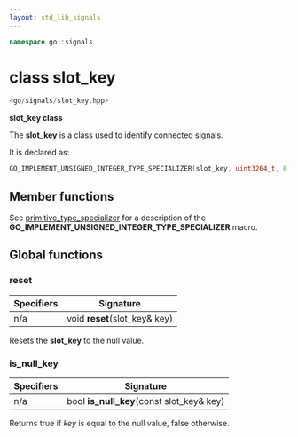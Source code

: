 ```yaml
---
layout: std_lib_signals
---
```


```c++
namespace go::signals
```

# class slot_key

```c++
<go/signals/slot_key.hpp>
```

**slot_key class**

The **slot_key** is a class used to identify connected signals.

It is declared as:

```c++
GO_IMPLEMENT_UNSIGNED_INTEGER_TYPE_SPECIALIZER(slot_key, uint3264_t, 0)
```

## Member functions

See [primitive_type_specializer](./../utility/class_template_primitive_type_specializer.html)
for a description of the **GO_IMPLEMENT_UNSIGNED_INTEGER_TYPE_SPECIALIZER** macro.

## Global functions

### reset

Specifiers | Signature
-|-
n/a | void **reset**(slot_key& key)

Resets the **slot_key** to the null value.

### is_null_key

Specifiers | Signature
-|-
n/a | bool **is_null_key**(const slot_key& key)

Returns true if *key* is equal to the null value, false otherwise.
